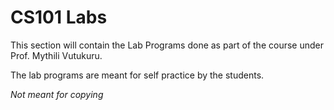 # CS101 Labs
This section will contain the Lab Programs done as part of the course under Prof. Mythili Vutukuru.

The lab programs are meant for self practice by the students.

*Not meant for copying*
